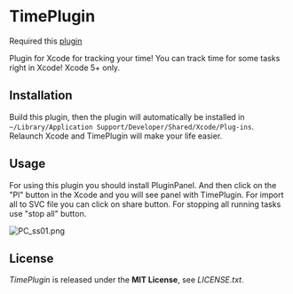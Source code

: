 TimePlugin
=============

Required this [plugin](https://github.com/AlexIzh/PluginPanel/edit/master/README.md)

Plugin for Xcode for tracking your time! You can track time for some tasks right in Xcode!
Xcode 5+ only.

## Installation
Build this plugin, then the plugin will automatically be installed in `~/Library/Application Support/Developer/Shared/Xcode/Plug-ins`.  
Relaunch Xcode and TimePlugin will make your life easier.

## Usage
For using this plugin you should install PluginPanel. And then click on the "Pl" button in the Xcode and you will see panel with TimePlugin.
For import all to SVC file you can click on share button.
For stopping all running tasks use "stop all" button.

![PC_ss01.png](http://cl.ly/image/361O373s1020/Screen%20Shot%202013-09-24%20at%2023.29.54.png)

## License
*TimePlugin* is released under the **MIT License**, see *LICENSE.txt*.
